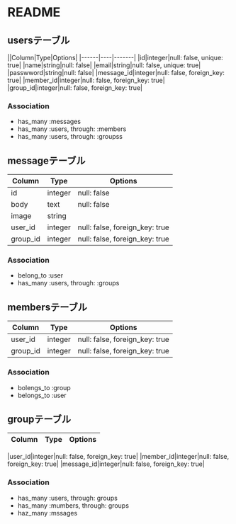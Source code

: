 # README

## usersテーブル
||Column|Type|Options|
|------|----|-------|
|id|integer|null: false, unique: true|
|name|string|null: false|
|email|string|null: false, unique: true|
|passwword|string|null: false|
|message_id|integer|null: false, foreign_key: true|
|member_id|integer|null: false, foreign_key: true|
|group_id|integer|null: false, foreign_key: true|

### Association
- has_many :messages
- has_many :users, through: :members
- has_many :users, through: :groupss

## messageテーブル
|Column|Type|Options|
|------|----|-------|
|id|integer|null: false|
|body|text|null: false|
|image|string|
|user_id|integer|null: false, foreign_key: true|
|group_id|integer|null: false, foreign_key: true|


### Association
- belong_to :user
- has_many :users, through: :groups

## membersテーブル

|Column|Type|Options|
|------|----|-------|
|user_id|integer|null: false, foreign_key: true|
|group_id|integer|null: false, foreign_key: true|

### Association
- bolengs_to :group
- belongs_to :user

## groupテーブル

|Column|Type|Options|
|------|----|-------|

|user_id|integer|null: false, foreign_key: true|
|member_id|integer|null: false, foreign_key: true|
|message_id|integer|null: false, foreign_key: true|

### Association
- has_many :users, through: groups  
- has_many :mumbers, through: groups
- haz_many :mssages
